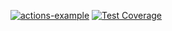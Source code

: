 [![actions-example](https://github.com/antonlipilin/action_examples/actions/workflows/CI.yml/badge.svg)](https://github.com/antonlipilin/action_examples/actions/workflows/CI.yml)
[![Test Coverage](https://antonlipilin.github.io/action_examples/badges/coverage.svg?raw=true)](https://your-username.github.io/your-repo/)



